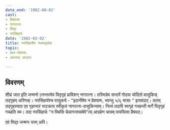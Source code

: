 ```yaml
---
date_end: '1982-08-02'
cast:
- विश्वासः
- नागरत्ना
- विद्या
- नरसिंहार्यः
date: '1982-03-02'
title: नरसिंहार्येण नवमातृसेवा
topic:
- बाल-पोषणम्
- अपत्यय् उपचारः

---
```


## विवरणम्
शीघ्रं जात इति जन्मनो ऽनन्तरमेव पितृगृहं प्राविशन् नागरत्ना। तस्मिन्नेव सन्दर्भे गोदया चोदितो वासुकिस् तद्गृहम् अरिणक्। नरसिंहार्यश्च वासुकये - "इदानीमेव न प्रेषयामः, भवन्तु ५/६ मासाः " इत्यवदत्।
ततस् तद्गृहस्याग्र एव गृहान्तरं भाटकाय स्वीकृतं नागरत्ना-वासुकिभ्याम्। नित्यं तदापि स्वगृहं गच्छन्ती मार्गे पितृगृहं गच्छति स्म। तदा नरसिंहार्यः "न पिबसि चेन्नागन्तव्यमेवे"त्य् आग्रहेण चायम् पाययित्वा प्रैषयत्। 

एवं विद्या जन्मनः परम् अपि।

